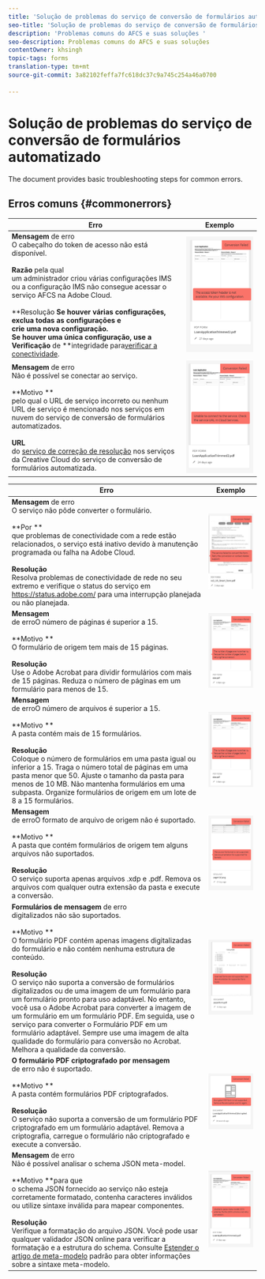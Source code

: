 ```yaml
---
title: 'Solução de problemas do serviço de conversão de formulários automatizado '
seo-title: 'Solução de problemas do serviço de conversão de formulários automatizado (AFCS) '
description: 'Problemas comuns do AFCS e suas soluções '
seo-description: Problemas comuns do AFCS e suas soluções
contentOwner: khsingh
topic-tags: forms
translation-type: tm+mt
source-git-commit: 3a82102feffa7fc618dc37c9a745c254a46a0700

---
```



# Solução de problemas do serviço de conversão de formulários automatizado


<!--The article provides information on installation, configuration and administration issues that may arise in an Automated Forms Conversion Service production environment. --> The document  provides basic troubleshooting steps for common errors.

## Erros comuns {#commonerrors}

| Erro | Exemplo |
|--- |--- |
| **Mensagem** de erro <br> O cabeçalho do token de acesso não está disponível. <br><br> **Razão** pela qual <br> um administrador criou várias configurações IMS ou a configuração IMS não consegue acessar o serviço AFCS na Adobe Cloud. <br><br>**Resolução **Se houver várias configurações, exclua todas as configurações e<br>crie uma nova configuração[](configure-service.md#obtainpubliccertificates).<br>Se houver uma única configuração, use a Verificação** de **integridade para[verificar a conectividade](configure-service.md#createintegrationoption). | ![O cabeçalho do token de acesso não está disponível](assets/invalid-ims-configurations.png) |
| **Mensagem** de erro <br> Não é possível se conectar ao serviço.  <br><br>**Motivo **<br>pelo qual o URL de serviço incorreto ou nenhum URL de serviço é mencionado nos serviços em nuvem do serviço de conversão de formulários automatizados.<br><br>**URL** <br> do [serviço de correção de resolução](configure-service.md#configure-the-cloud-service) nos serviços da Creative Cloud do serviço de conversão de formulários automatizada. | ![Não é possível ligar ao serviço.](assets/wrong-service-url-configured.png) |

| Erro | Exemplo |
|--- |--- |
| **Mensagem** de erro <br> O serviço não pôde converter o formulário.  <br><br>**Por **<br>que problemas de conectividade com a rede estão relacionados, o serviço está inativo devido à manutenção programada ou falha na Adobe Cloud.<br><br>**Resolução** <br> Resolva problemas de conectividade de rede no seu extremo e verifique o status do serviço em https://status.adobe.com/ para uma interrupção planejada ou não planejada. | ![Não é possível ligar ao serviço.](assets/service-failure.png) |
| **Mensagem** <br> de erroO número de páginas é superior a 15.  <br><br>**Motivo **<br>O formulário de origem tem mais de 15 páginas.<br><br>**Resolução** <br> Use o Adobe Acrobat para dividir formulários com mais de 15 páginas. Reduza o número de páginas em um formulário para menos de 15. | ![Não é possível ligar ao serviço.](assets/number-of-pages.png) |
| **Mensagem** <br> de erroO número de arquivos é superior a 15.  <br><br>**Motivo **<br>A pasta contém mais de 15 formulários.<br><br>**Resolução**<br> Coloque o número de formulários em uma pasta igual ou inferior a 15. Traga o número total de páginas em uma pasta menor que 50. Ajuste o tamanho da pasta para menos de 10 MB. Não mantenha formulários em uma subpasta. Organize formulários de origem em um lote de 8 a 15 formulários. | ![Não é possível ligar ao serviço.](assets/number-of-pages.png) |
| **Mensagem** <br> de erroO formato de arquivo de origem não é suportado.  <br><br>**Motivo **<br>A pasta que contém formulários de origem tem alguns arquivos não suportados.<br><br>**Resolução** <br> O serviço suporta apenas arquivos .xdp e .pdf. Remova os arquivos com qualquer outra extensão da pasta e execute a conversão. | ![Não é possível ligar ao serviço.](assets/unsupported-file-formats.png) |
| **Formulários de mensagem** de erro <br> digitalizados não são suportados.  <br><br>**Motivo **<br>O formulário PDF contém apenas imagens digitalizadas do formulário e não contém nenhuma estrutura de conteúdo.<br><br>**Resolução** <br> O serviço não suporta a conversão de formulários digitalizados ou de uma imagem de um formulário para um formulário pronto para uso adaptável. No entanto, você usa o Adobe Acrobat para converter a imagem de um formulário em um formulário PDF. Em seguida, use o serviço para converter o Formulário PDF em um formulário adaptável. Sempre use uma imagem de alta qualidade do formulário para conversão no Acrobat. Melhora a qualidade da conversão. | ![Não é possível ligar ao serviço.](assets/scanned-forms-error.png) |
| **O formulário PDF criptografado por mensagem** <br> de erro não é suportado.  <br><br>**Motivo **<br>A pasta contém formulários PDF criptografados.<br><br>**Resolução** <br> O serviço não suporta a conversão de um formulário PDF criptografado em um formulário adaptável. Remova a criptografia, carregue o formulário não criptografado e execute a conversão. | ![Não é possível ligar ao serviço.](assets/secured-pdf-form.png) |
| **Mensagem** de erro <br> Não é possível analisar o schema JSON meta-model.  <br><br>**Motivo **para que<br>o schema JSON fornecido ao serviço não esteja corretamente formatado, contenha caracteres inválidos ou utilize sintaxe inválida para mapear componentes.<br><br>**Resolução**<br> Verifique a formatação do arquivo JSON. Você pode usar qualquer validador JSON online para verificar a formatação e a estrutura do schema. Consulte [Estender o artigo de meta-modelo](extending-the-default-meta-model.md) padrão para obter informações sobre a sintaxe meta-modelo. | ![Não é possível ligar ao serviço.](assets/invalid-meta-model-schema.png) |

<!--

<table>
<thead>
<tr>
<th>Error</th>
<th>Example</th>
</tr>
</thead>
<tbody>
<tr>
<td><strong>Error Message</strong> <p> The access token header is not available. </p><br><strong>Reason</strong> <br> An administrator has created multiple IMS configurations or IMS configuration is not able to reach AFCS service on Adobe Cloud. <br><br><strong>Resolution</strong> <br> If there are multiple configurations, delete all the configurations and <a href="configure-service.md#obtainpubliccertificates">create a new configuration</a>. <br> If there is a single configuration, use <strong> Health Check </strong> to <a href="configure-service.md#createintegrationoption">check connectivity</a>.</td>
<td><img alt="The access token header is not available" src="assets/invalid-ims-configuration.png" /></td>
</tr>
<tr>
<td><strong>Error Message</strong> <br> Unable to connect to the service.  <br><br><strong>Reason</strong> <br> Incorrect service URL or no service URL is mentioned in Automated Forms Conversion Service cloud services. <br><br><strong>Resolution</strong> <br> Correct <a href="configure-service.md#configure-the-cloud-service">Service URL</a> in Automated Forms Conversion Service Cloud services.</td>
<td><img alt="Unable to connect to the service." src="assets/wrong-endpoint-configured.png" /></td>
</tr>
<tr>
<td><strong>Error Message</strong> <br> The service failed to convert the form.  <br><br><strong>Reason</strong> <br> Network connectivity issues at your end, the service is down due to scheduled maintenance, or outage on Adobe Cloud. <br><br><strong>Resolution</strong> <br> Resolve network connectivity issues at your end and check the status of the service on <a href="https://status.adobe.com/">https://status.adobe.com/</a> for a planned or unplanned outage.</td>
<td><img alt="The service failed to convert the form." src="assets/service-failure.png" /></td>
</tr>
<tr>
<td><strong>Error Message</strong> <br> The number of pages is more than 15.  <br><br><strong>Reason</strong> <br> The source form is more than 15 pages long.  <br><br><strong>Resolution</strong> <br> Use Adobe Acrobat to split forms with more than 15 pages. Bring the number of pages in a form to less than 15.</td>
<td><img alt="The number of pages is more than 15." src="assets/number-of-pages.png" /></td>
</tr>
<tr>
<td><strong>Error Message</strong> <br> The number of files is more than 15.  <br><br><strong>Reason</strong> <br>  The folder contains more than 15 forms. <br><br><strong>Resolution</strong> <br> Bring the number of forms in a folder to less than or equal to 15. Bring the total number of pages in a folder less than 50. Bring the size of the folder to less than 10 MB. Do not keep forms in a sub-folder. Organize source forms into a batch of 8-15 forms.</td>
<td><img alt="The number of files is more than 15." src="assets/number-of-pages.png" /></td>
</tr>
<tr>
<td><strong>Error Message</strong> <br> The source file format is not supported.  <br><br><strong>Reason</strong> <br> The folder containing source forms have some unsupported files. <br><br><strong>Resolution</strong> <br> The service supports only .xdp and .pdf files. Remove files with any other extension from the folder and run the conversion.</td>
<td><img alt="The source file format is not supported." src="assets/unsupported-file-formats.png" /></td>
</tr>
<tr>
<td><strong>Error Message</strong> <br> Scanned forms are not supported.  <br><br><strong>Reason</strong> <br> The PDF form contains only scanned images of the form and contains no content structure. <br><br><strong>Resolution</strong> <br> The service does not support converting scanned forms or an image of a form to an adaptive out-of-the-box. However, you use Adobe Acrobat to convert the image of a form to a PDF Form. Then, use the service to convert the PDF Form to an adaptive form. Always use a high-quality image of the form for conversion in Acrobat. It improves the quality of the conversion.</td>
<td><img alt="Scanned forms are not supported." src="assets/scanned-forms-error.png" /></td>
</tr>
<tr>
<td><strong>Error Message</strong> <br> Encrypted PDF form is not supported.  <br><br><strong>Reason</strong> <br> The folder contains encrypted PDF forms. <br><br><strong>Resolution</strong> <br> The service does not support converting an encrypted PDF form to an adaptive form. Remove the encryption, upload the non-encrypted form, and run the conversion.</td>
<td><img alt="Encrypted PDF form is not supported." src="assets/secured-pdf-form.png" /></td>
</tr>
<tr>
<td><strong>Error Message</strong> <br> Unable to parse meta-model JSON schema.  <br><br><strong>Reason</strong> <br> The JSON schema supplied to the service is not properly formatted, contains invalid characters, or uses invalid syntax to map components.  <br><br><strong>Resolution</strong> <br> Check the formatting of the JSON file. You can use any online JSON validator to check the formatting and structure of the schema. See, <a href="extending-the-default-meta-model.md">Extend the default meta-model</a> article for information on meta-model syntax.</td>
<td><img alt="Unable to parse meta-model JSON schema" src="assets/invalid-meta-model-schema.png" /></td>
</tr>
</tbody>
</table>
-->